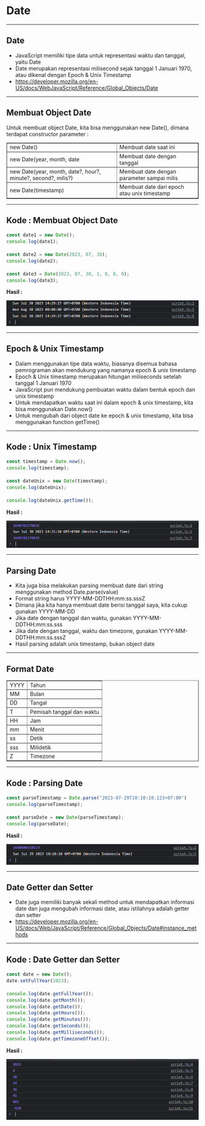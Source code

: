 # Date

---

## Date

- JavaScript memiliki tipe data untuk representasi waktu dan tanggal, yaitu Date
- Date merupakan representasi milisecond sejak tanggal 1 Januari 1970, atau dikenal dengan Epoch & Unix Timestamp
- https://developer.mozilla.org/en-US/docs/WebJavaScript/Reference/Global_Objects/Date

---

## Membuat Object Date

Untuk membuat object Date, kita bisa menggunakan new Date(), dimana terdapat constructor parameter : 

<table border="1" width="100%">
    <tr>
        <td>new Date()</td>
        <td>Membuat date saat ini</td>
    </tr>
    <tr>
        <td>new Date(year, month, date</td>
        <td>Membuat date dengan tanggal</td>
    </tr>
    <tr>
        <td>new Date(year, month, date?, hour?, minute?, second?, milis?)</td>
        <td>Membuat date dengan parameter sampai milis</td>
    </tr>
    <tr>
        <td>new Date(timestamp)</td>
        <td>Membuat date dari epoch atau unix timestamp</td>
    </tr>
</table>

---

## Kode : Membuat Object Date

```js
const date1 = new Date();
console.log(date1);

const date2 = new Date(2023, 07, 30);
console.log(date2);

const date3 = Date(2023, 07, 30, 1, 0, 0, 0);
console.log(date3);
```

**Hasil :**

![1](../assets/img/7/1.PNG)

---

## Epoch & Unix Timestamp

- Dalam menggunakan tipe data waktu, biasanya disemua bahasa pemrograman akan mendukung yang namanya epoch & unix timestamp
- Epoch & Unix timestamp merupakan hitungan miliseconds setelah tanggal 1 Januari 1970
- JavaScript pun mendukung pembuatan waktu dalam bentuk epoch dan unix timestamp
- Untuk mendapatkan waktu saat ini dalam epoch & unix timestamp, kita bisa menggunakan Date.now()
- Untuk mengubah dari object date ke epoch & unix timestamp, kita bisa menggunakan function getTime()

---

## Kode : Unix Timestamp

```js
const timestamp = Date.now();
console.log(timestamp);

const dateUnix = new Date(timestamp);
console.log(dateUnix);

console.log(dateUnix.getTime());
```

**Hasil :**

![2](../assets/img/7/2.PNG)

---

## Parsing Date

- Kita juga bisa melakukan parsing membuat date dari string menggunakan method Date.parse(value)
- Format string harus YYYY-MM-DDTHH:mm:ss.sssZ
- Dimana jika kita hanya membuat date berisi tanggal saya, kita cukup gunakan YYYY-MM-DD
- Jika date dengan tanggal dan waktu, gunakan YYYY-MM-DDTHH:mm:ss.sss
- Jika date dengan tanggal, waktu dan timezone, gunakan YYYY-MM-DDTHH:mm:ss.sssZ
- Hasil parsing adalah unix timestamp, bukan object date

---

## Format Date

<table border="1" width="100%">
    <tr>
        <td>YYYY</td>
        <td>Tahun</td>
    </tr>
    <tr>
        <td>MM</td>
        <td>Bulan</td>
    </tr>
    <tr>
        <td>DD</td>
        <td>Tangal</td>
    </tr>
    <tr>
        <td>T</td>
        <td>Pemisah tanggal dan waktu</td>
    </tr>
    <tr>
        <td>HH</td>
        <td>Jam</td>
    </tr>
    <tr>
        <td>mm</td>
        <td>Menit</td>
    </tr>
    <tr>
        <td>ss</td>
        <td>Detik</td>
    </tr>
    <tr>
        <td>sss</td>
        <td>Milidetik</td>
    </tr>
    <tr>
        <td>Z</td>
        <td>Timezone</td>
    </tr>
</table>

---

## Kode : Parsing Date

```js
const parseTimestamp = Date.parse("2023-07-29T10:10:10.123+07:00")
console.log(parseTimestamp);

const parseDate = new Date(parseTimestamp);
console.log(parseDate);
```

**Hasil :**

![3](../assets/img/7/3.PNG)

---

## Date Getter dan Setter

- Date juga memiliki banyak sekali method untuk mendapatkan informasi date dan juga mengubah informasi date, atau istilahnya adalah getter dan setter
- https://developer.mozilla.org/en-US/docs/Web/JavaScript/Reference/Global_Objects/Date#instance_methods

---

## Kode : Date Getter dan Setter

```js
const date = new Date();
date.setFullYear(2023);

console.log(date.getFullYear());
console.log(date.getMonth());
console.log(date.getDate());
console.log(date.getHours());
console.log(date.getMinutes());
console.log(date.getSeconds());
console.log(date.getMilliseconds());
console.log(date.getTimezoneOffset());
```

**Hasil :**

![4](../assets/img/7/4.PNG)